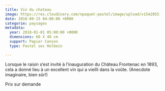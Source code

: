 ```yaml
---
title: Vin du chateau
image: https://res.cloudinary.com/npaquet-pastel/image/upload/v1542855191/vin-du-chateau.jpg
date: 2018-09-15 04:00:00 +0000
categorie: paysages
metadata:
  year: 2018-01-01 05:00:00 +0000
  dimensions: 60 X 40 cm
  support: Papier Canson
  type: Pastel sec Holbein

---
```

Lorsque le raisin s’est invité à l’inauguration du Château Frontenac en 1893, cela a donné lieu à un excellent vin qui a vieilli dans la voûte. (Anecdote imaginaire, bien sûr!)

Prix sur demande